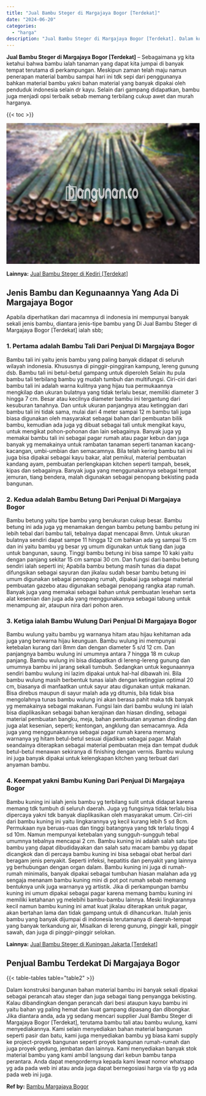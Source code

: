 ```yaml
---
title: "Jual Bambu Steger di Margajaya Bogor [Terdekat]"
date: "2024-06-20"
categories: 
  - "harga"
description: "Jual Bambu Steger di Margajaya Bogor [Terdekat]. Dalam konstruksi bangunan bahan material bambu ini banyak sekali dipakai sebagai perancah atau steger dan ju..."
---
```


**Jual Bambu Steger di Margajaya Bogor \[Terdekat\]** – Sebagaimana yg kita ketahui bahwa bambu ialah tanaman yang dapat kita jumpai di banyak tempat terutama di perkampungan. Meskipun zaman telah maju namun penerapan material bambu sampai hari ini tdk sepi dari penggunanya bahkan material bambu yakni bahan material yang banyak dipakai oleh penduduk indonesia selain dr kayu. Selain dari gampang didapatkan, bambu juga menjadi opsi terbaik sebab memang terbilang cukup awet dan murah harganya.

{{< toc >}}

![Jual Bambu Steger di Margajaya Bogor [Terdekat]](/images/jual-bambu-tali-29.png)

**Lainnya:** [Jual Bambu Steger di Kediri \[Terdekat\]](https://bambu.bangunan.co/jual-bambu-steger-di-kediri-terdekat/)

## Jenis Bambu dan Kegunaannya Yang Ada Di Margajaya Bogor

Apabila diperhatikan dari macamnya di indonesia ini mempunyai banyak sekali jenis bambu, diantara jenis-tipe bambu yang Di Jual Bambu Steger di Margajaya Bogor \[Terdekat\] ialah sbb;

### 1\. Pertama adalah Bambu Tali Dari Penjual Di Margajaya Bogor

Bambu tali ini yaitu jenis bambu yang paling banyak didapat di seluruh wilayah indonesia. Khususnya di pinggir-pinggiran kampung, lereng gunung dsb. Bambu tali ini betul-betul gampang untuk diperoleh Selain itu pula bambu tali terbilang bambu yg mudah tumbuh dan multifungsi. Ciri-ciri dari bambu tali ini adalah warna kulitnya yang hijau tua permukaannya mengkilap dan ukuran bulatnya yang tidak terlalu besar, memiliki diameter 3 hingga 7 cm. Besar atau kecilnya diameter bambu ini tergantung dari kesuburan tanahnya. Dan untuk ukuran panjangnya atau ketinggian dari bambu tali ini tidak sama, mulai dari 4 meter sampai 12 m bambu tali juga biasa digunakan oleh masyarakat sebagai bahan dari pembuatan bilik bambu, kemudian ada juga yg dibuat sebagai tali untuk mengikat kayu, untuk mengikat pohon-pohonan dan lain sebagainya. Banyak juga yg memakai bambu tali ini sebagai pagar rumah atau pagar kebun dan juga banyak yg memakainya untuk rambatan tanaman seperti tanaman kacang-kacangan, umbi-umbian dan semacamnya. Bila telah kering bambu tali ini juga bisa dipakai sebagai kayu bakar, alat pemikul, material pembuatan kandang ayam, pembuatan perlengkapan kitchen seperti tampah, besek, kipas dan sebagainya. Banyak juga yang menggunakannya sebagai tempat jemuran, tiang bendera, malah digunakan sebagai penopang bekisting pada bangunan.

### 2\. Kedua adalah Bambu Betung Dari Penjual Di Margajaya Bogor

Bambu betung yaitu tipe bambu yang berukuran cukup besar. Bambu betung ini ada juga yg menamakan dengan bambu petung bambu petung ini lebih tebal dari bambu tali, tebalnya dapat mencapai 8mm. Untuk ukuran bulatnya sendiri dapat sampe 11 hingga 12 cm bahkan ada yg sampai 15 cm dan ini yaitu bambu yg besar yg umum digunakan untuk tiang dan juga untuk bangunan, saung. Tinggi bambu betung ini bisa sampe 10 kaki yaitu dengan panjang sekitar 15 cm sampai 30 cm. Dan fungsi dari bambu betung sendiri ialah seperti ini; Apabila bambu betung masih tunas dia dapat difungsikan sebagai sayuran dan jikalau sudah besar bambu betung ini umum digunakan sebagai penopang rumah, dipakai juga sebagai material pembuatan gazebo atau digunakan sebagai penopang rangka atap rumah. Banyak juga yang memakai sebagai bahan untuk pembuatan lesehan serta alat kesenian dan juga ada yang menggunakannya sebagai tabung untuk menampung air, ataupun nira dari pohon aren.

### 3\. Ketiga ialah Bambu Wulung Dari Penjual Di Margajaya Bogor

Bambu wulung yaitu bambu yg warnanya hitam atau hijau kehitaman ada juga yang berwarna hijau keunguan. Bambu wulung ini mempunyai ketebalan kurang dari 8mm dan dengan diameter 5 s/d 12 cm. Dan panjangnya bambu wulung ini umumnya antara 7 hingga 18 m cukup panjang. Bambu wulung ini bisa didapatkan di lereng-lereng gunung dan umumnya bambu ini jarang sekali tumbuh. Sedangkan untuk kegunaannya sendiri bambu wulung ini lazim dipakai untuk hal-hal dibawah ini. Bila bambu wulung masih berbentuk tunas ialah dengan ketinggian optimal 20 cm, biasanya di manfaatkan untuk sayur atau digunakan untuk makanan. Bisa direbus maupun di sayur malah ada yg ditumis, bila tidak bisa mengolahnya tunas bambu wulung ini akan berasa pahit maka tdk banyak yg memakainya sebagai makanan. Fungsi lain dari bambu wulung ini ialah bisa diaplikasikan sebagai bahan kerajinan dan hiasan dinding, sebagai material pembuatan bangku, meja, bahan pembuatan anyaman dinding dan juga alat kesenian, seperti; kentongan, angklung dan semacamnya. Ada juga yang menggunakannya sebagai pagar rumah karena memang warnanya yg hitam betul-betul sesuai dijadikan sebagai pagar. Malah seandainya diterapkan sebagai material pembuatan meja dan tempat duduk betul-betul menawan sekiranya di finishing dengan vernis. Bambu wulung ini juga banyak dipakai untuk kelengkapan kitchen yang terbuat dari anyaman bambu.

### 4\. Keempat yakni Bambu Kuning Dari Penjual Di Margajaya Bogor

Bambu kuning ini ialah jenis bambu yg terbilang sulit untuk didapat karena memang tdk tumbuh di seluruh daerah. Juga yg fungsinya tidak terlalu bisa dipercaya yakni tdk banyak diaplikasikan oleh masyarakat umum. Ciri-ciri dari bambu kuning ini yaitu lingkarannya yg kecil kurang lebih 5 sd 8cm. Permukaan nya beruas-ruas dan tinggi batangnya yang tdk terlalu tinggi 4 sd 10m. Namun mempunyai ketebalan yang sungguh-sungguh tebal umumnya tebalnya mencapai 2 cm. Bambu kuning ini adalah salah satu tipe bambu yang dapat dibudidayakan dan salah satu macam bambu yg dapat dicangkok dan di percaya bambu kuning ini bisa sebagai obat herbal dari beragam jenis penyakit. Seperti infeksi, hepatitis dan penyakit yang lainnya yg berhubungan dengan organ dalam. Bambu kuning ini juga di rumah-rumah minimalis, banyak dipakai sebagai tumbuhan hiasan malahan ada yg sengaja menanam bambu kuning mini di pot pot rumah sebab memang bentuknya unik juga warnanya yg artistik. Jika di perkampungan bambu kuning ini umum dipakai sebagai pagar karena memang bambu kuning ini memiliki ketahanan yg melebihi bambu-bambu lainnya. Meski lingkarannya kecil namun bambu kuning ini amat kuat jikalau diterapkan untuk pagar, akan bertahan lama dan tidak gampang untuk di dihancurkan. Itulah jenis bambu yang banyak dijumpai di indonesia terutamanya di daerah-tempat yang banyak terkandung air, Misalkan di lereng gunung, pinggir kali, pinggir sawah, dan juga di pinggir-pinggir selokan.

**Lainnya:** [Jual Bambu Steger di Kuningan Jakarta \[Terdekat\]](https://bambu.bangunan.co/jual-bambu-steger-di-kuningan-jakarta-terdekat/)

## Penjual Bambu Terdekat Di Margajaya Bogor

{{< table-tables table="table2" >}}

Dalam konstruksi bangunan bahan material bambu ini banyak sekali dipakai sebagai perancah atau steger dan juga sebagai tiang penyangga bekisting. Kalau dibandingkan dengan perancah dari besi ataupun kayu bambu ini yaitu bahan yg paling hemat dan kuat gampang dipasang dan dibongkar. Jika diantara anda, ada yg sedang mencari supplier Jual Bambu Steger di Margajaya Bogor \[Terdekat\], terutama bambu tali atau bambu wulung, kami menyediakannya. Kami selain menyediakan bahan material bangunan seperti pasir dan batu, kami juga menyediakan bambu yg biasa kami supply ke project-proyek bangunan seperti proyek bangunan rumah-rumah dan juga proyek gedung, jembatan dan lainnya. Kami menyediakan banyak stok material bambu yang kami ambil langsung dari kebun bambu tanpa perantara. Anda dapat mengordernya kepada kami lewat nomor whatsapp yg ada pada web ini atau anda juga dapat bernegosiasi harga via tlp yg ada pada web ini juga.

**Ref by:** [Bambu Margajaya Bogor](https://id.wikipedia.org/wiki/Bambu)
